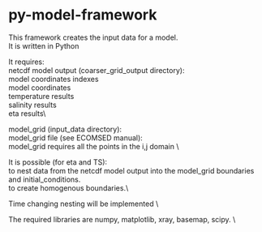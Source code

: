 # py-model-framework 
This framework creates the input data for a model.\
It is written in Python

It requires:\
  netcdf model output (coarser\_grid\_output directory):\
    model coordinates indexes\
    model coordinates\
    temperature results\
    salinity results\
    eta results\

  model\_grid (input\_data directory):\
    model\_grid file (see ECOMSED manual):\
      model_grid requires all the points in the i,j domain \

It is possible (for eta and TS):\
  to nest data from the netcdf model output into the model\_grid boundaries and initial\_conditions.\
  to create homogenous boundaries.\

Time changing nesting will be implemented \

The required libraries are numpy, matplotlib, xray, basemap, scipy. \


